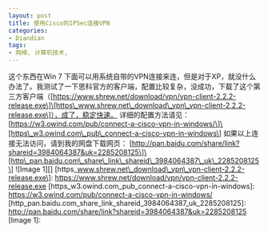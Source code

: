 ```yaml
---
layout: post
title: 使用Cisco的IPSec连接VPN
categories:
- Diandian
tags:
- 网络, 计算机技术, 
---
```

这个东西在Win 7 下面可以用系统自带的VPN连接来连，但是对于XP，就没什么办法了。我测试了一下思科官方的客户端，配置比较复杂，没成功，下载了这个第三方客户端（\[https://www.shrew.net/download/vpn/vpn-client-2.2.2-release.exe\]\[https\_www.shrew.net\_download\_vpn\_vpn-client-2.2.2-release.exe\]），成了，稳定快速。 详细的配置方法请见：\[https://w3.owind.com/pub/connect-a-cisco-vpn-in-windows/\]\[https\_w3.owind.com\_pub\_connect-a-cisco-vpn-in-windows\] 如果以上连接无法访问，请到我的网盘下载网页： \[http://pan.baidu.com/share/link?shareid=3984064387&uk=2285208125\]\[http\_pan.baidu.com\_share\_link\_shareid\_3984064387\_uk\_2285208125\] !\[Image 1\]\[\] \[https\_www.shrew.net\_download\_vpn\_vpn-client-2.2.2-release.exe\]: https://www.shrew.net/download/vpn/vpn-client-2.2.2-release.exe \[https\_w3.owind.com\_pub\_connect-a-cisco-vpn-in-windows\]: https://w3.owind.com/pub/connect-a-cisco-vpn-in-windows/ \[http\_pan.baidu.com\_share\_link\_shareid\_3984064387\_uk\_2285208125\]: http://pan.baidu.com/share/link?shareid=3984064387&uk=2285208125 \[Image 1\]: